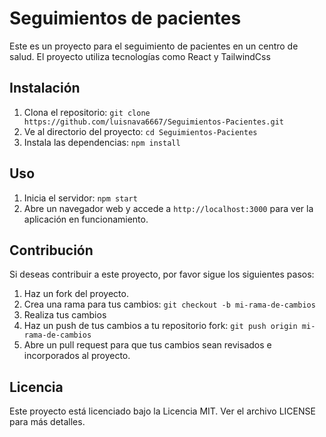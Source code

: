 # Seguimientos de pacientes

Este es un proyecto para el seguimiento de pacientes en un centro de salud. El proyecto utiliza tecnologías como React y TailwindCss

## Instalación

1. Clona el repositorio: `git clone https://github.com/luisnava6667/Seguimientos-Pacientes.git`
2. Ve al directorio del proyecto: `cd Seguimientos-Pacientes`
3. Instala las dependencias: `npm install`

## Uso

1. Inicia el servidor: `npm start`
2. Abre un navegador web y accede a `http://localhost:3000` para ver la aplicación en funcionamiento.

## Contribución

Si deseas contribuir a este proyecto, por favor sigue los siguientes pasos:

1. Haz un fork del proyecto.
2. Crea una rama para tus cambios: `git checkout -b mi-rama-de-cambios`
3. Realiza tus cambios
4. Haz un push de tus cambios a tu repositorio fork: `git push origin mi-rama-de-cambios`
5. Abre un pull request para que tus cambios sean revisados e incorporados al proyecto.

## Licencia

Este proyecto está licenciado bajo la Licencia MIT. Ver el archivo LICENSE para más detalles.
